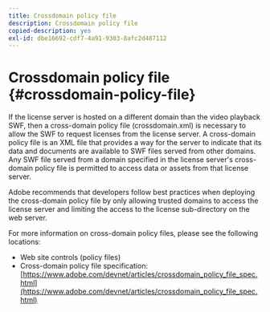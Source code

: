 ```yaml
---
title: Crossdomain policy file
description: Crossdomain policy file
copied-description: yes
exl-id: dbe16692-cdf7-4a91-9303-8afc2d487112
---
```

# Crossdomain policy file {#crossdomain-policy-file}

If the license server is hosted on a different domain than the video playback SWF, then a cross-domain policy file (crossdomain.xml) is necessary to allow the SWF to request licenses from the license server. A cross-domain policy file is an XML file that provides a way for the server to indicate that its data and documents are available to SWF files served from other domains. Any SWF file served from a domain specified in the license server's cross-domain policy file is permitted to access data or assets from that license server.

Adobe recommends that developers follow best practices when deploying the cross-domain policy file by only allowing trusted domains to access the license server and limiting the access to the license sub-directory on the web server.

For more information on cross-domain policy files, please see the following locations:

* Web site controls (policy files)
* Cross-domain policy file specification: [https://www.adobe.com/devnet/articles/crossdomain_policy_file_spec.html](https://www.adobe.com/devnet/articles/crossdomain_policy_file_spec.html)

